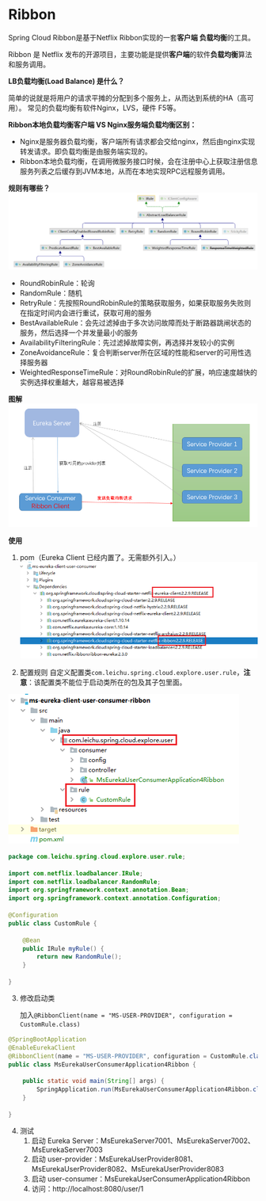# Ribbon
Spring Cloud Ribbon是基于Netflix Ribbon实现的一套**客户端 负载均衡**的工具。

Ribbon 是 Netflix 发布的开源项目，主要功能是提供**客户端**的软件**负载均衡**算法和服务调用。

**LB负载均衡(Load Balance) 是什么？**

简单的说就是将用户的请求平摊的分配到多个服务上，从而达到系统的HA（高可用）。
常见的负载均衡有软件Nginx，LVS，硬件 F5等。

**Ribbon本地负载均衡客户端 VS Nginx服务端负载均衡区别：**
- Nginx是服务器负载均衡，客户端所有请求都会交给nginx，然后由nginx实现转发请求。即负载均衡是由服务端实现的。
- Ribbon本地负载均衡，在调用微服务接口时候，会在注册中心上获取注册信息服务列表之后缓存到JVM本地，从而在本地实现RPC远程服务调用。

**规则有哪些？**
![Ribbon_rule](../images/Ribbon_rule.png)
- RoundRobinRule：轮询
- RandomRule：随机
- RetryRule：先按照RoundRobinRule的策略获取服务，如果获取服务失败则在指定时间内会进行重试，获取可用的服务
- BestAvailableRule：会先过滤掉由于多次访问故障而处于断路器跳闸状态的服务，然后选择一个并发量最小的服务
- AvailabilityFilteringRule：先过滤掉故障实例，再选择并发较小的实例
- ZoneAvoidanceRule：复合判断server所在区域的性能和server的可用性选择服务器
- WeightedResponseTimeRule：对RoundRobinRule的扩展，响应速度越快的实例选择权重越大，越容易被选择

**图解**
![Ribbon](../images/Ribbon.png)
 
**使用**
1. pom（Eureka Client 已经内置了。无需额外引入。）
![Ribbon_pom](../images/Ribbon_pom.png)

2. 配置规则
自定义配置类`com.leichu.spring.cloud.explore.user.rule`，**注意**：该配置类不能位于启动类所在的包及其子包里面。

![Ribbon_rule_custom](../images/Ribbon_rule_custom.png)
```java
package com.leichu.spring.cloud.explore.user.rule;

import com.netflix.loadbalancer.IRule;
import com.netflix.loadbalancer.RandomRule;
import org.springframework.context.annotation.Bean;
import org.springframework.context.annotation.Configuration;

@Configuration
public class CustomRule {

	@Bean
	public IRule myRule() {
		return new RandomRule();
	}

}
```
3. 修改启动类

    加入`@RibbonClient(name = "MS-USER-PROVIDER", configuration = CustomRule.class)`
```java
@SpringBootApplication
@EnableEurekaClient
@RibbonClient(name = "MS-USER-PROVIDER", configuration = CustomRule.class)
public class MsEurekaUserConsumerApplication4Ribbon {

	public static void main(String[] args) {
		SpringApplication.run(MsEurekaUserConsumerApplication4Ribbon.class, args);
	}

}
```
4. 测试
   1. 启动 Eureka Server：MsEurekaServer7001、MsEurekaServer7002、MsEurekaServer7003
   2. 启动 user-provider：MsEurekaUserProvider8081、MsEurekaUserProvider8082、MsEurekaUserProvider8083
   3. 启动 user-consumer：MsEurekaUserConsumerApplication4Ribbon
   4. 访问：http://localhost:8080/user/1
      
